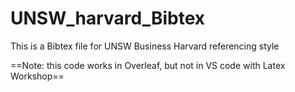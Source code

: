 # UNSW_harvard_Bibtex

This is a Bibtex file for UNSW Business Harvard referencing style

==Note: this code works in Overleaf, but not in VS code with Latex Workshop==
